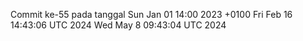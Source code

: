 Commit ke-55 pada tanggal Sun Jan 01 14:00 2023 +0100
Fri Feb 16 14:43:06 UTC 2024
Wed May  8 09:43:04 UTC 2024
